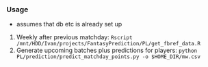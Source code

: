 ### Usage
- assumes that db etc is already set up


1. Weekly after previous matchday: `Rscript /mnt/HDD/Ivan/projects/FantasyPrediction/PL/get_fbref_data.R`
2. Generate upcoming batches plus predictions for players: `python PL/prediction/predict_matchday_points.py -o $HOME_DIR/mw.csv`